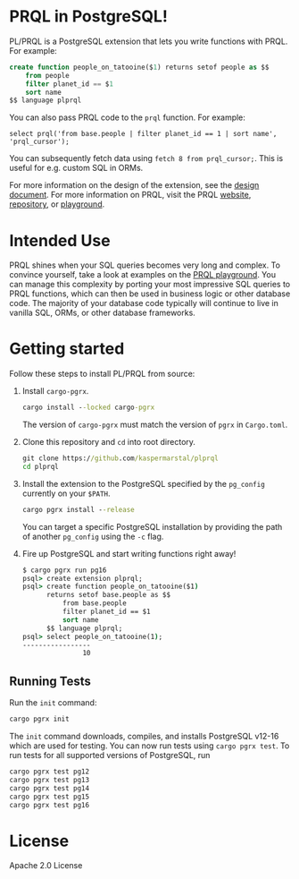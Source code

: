 # PRQL in PostgreSQL!

PL/PRQL is a PostgreSQL extension that lets you write functions with PRQL. For example:

```sql
create function people_on_tatooine($1) returns setof people as $$
    from people 
    filter planet_id == $1 
    sort name
$$ language plprql

```

You can also pass PRQL code to the `prql` function. For example:
 
 ```
 select prql('from base.people | filter planet_id == 1 | sort name', 'prql_cursor');
 ```
 
You can subsequently fetch data using `fetch 8 from prql_cursor;`. This is useful for e.g. custom SQL in ORMs.

For more information on the design of the extension, see the [design document](DESIGN.md). 
For more information on PRQL, visit the PRQL [website](https://prql-lang.org/), [repository](https://github.com/PRQL/prql), or [playground](https://prql-lang.org/playground/).

# Intended Use 
PRQL shines when your SQL queries becomes very long and complex. To convince yourself, take a look at examples on the [PRQL playground](https://prql-lang.org/playground/). You can manage this complexity by porting your most impressive SQL queries to PRQL functions, which can then be used in business logic or other database code. The majority of your database code typically will continue to live in vanilla SQL, ORMs, or other database frameworks.

# Getting started
Follow these steps to install PL/PRQL from source: 

1. Install `cargo-pgrx`.

    ```cmd
    cargo install --locked cargo-pgrx
    ```

    The version of `cargo-pgrx` must match the version of `pgrx` in `Cargo.toml`. 

2. Clone this repository and `cd` into root directory.

    ```cmd
    git clone https://github.com/kaspermarstal/plprql
    cd plprql
    ```
   
3. Install the extension to the PostgreSQL specified by
   the `pg_config` currently on your `$PATH`.
   ```cmd
   cargo pgrx install --release
   ```
   You can target a specific PostgreSQL installation by providing the path of another `pg_config` using the `-c` flag.
   
4. Fire up PostgreSQL and start writing functions right away!
   ```cmd
   $ cargo pgrx run pg16
   psql> create extension plprql;
   psql> create function people_on_tatooine($1) 
         returns setof base.people as $$
             from base.people 
             filter planet_id == $1 
             sort name
         $$ language plprql;
   psql> select people_on_tatooine(1);
   -----------------
                  10
   ```

## Running Tests 
Run the `init` command:

```cmd
cargo pgrx init
```

The `init` command downloads, compiles, and installs PostgreSQL v12-16 which are used for testing. You can now run tests using `cargo pgrx test`. To run tests for all supported versions of PostgreSQL, run

```cmd
cargo pgrx test pg12
cargo pgrx test pg13
cargo pgrx test pg14
cargo pgrx test pg15
cargo pgrx test pg16
```

# License
Apache 2.0 License
